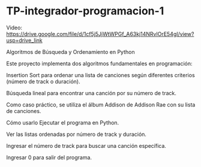 # TP-integrador-programacion-1

Video: https://drive.google.com/file/d/1cf5j5JjWtWPGf_A63kj14NRvlOrE54gI/view?usp=drive_link

Algoritmos de Búsqueda y Ordenamiento en Python

Este proyecto implementa dos algoritmos fundamentales en programación:

Insertion Sort para ordenar una lista de canciones según diferentes criterios (número de track o duración).

Búsqueda lineal para encontrar una canción por su número de track.

Como caso práctico, se utiliza el álbum Addison de Addison Rae con su lista de canciones.

Cómo usarlo
Ejecutar el programa en Python.

Ver las listas ordenadas por número de track y duración.

Ingresar el número de track para buscar una canción específica.

Ingresar 0 para salir del programa.